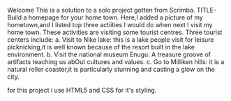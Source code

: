 Welcome
This ia a solution to a solo project gotten from Scrimba.
TITLE- Build a homepage for your home town.
Here,I added a picture of my hometown,and I listed top three actiities I would do when next I visit my home town. These activities are visiting some tourist centres.
Three tourist centers include:
a. Visit to Nike lake: this is a lake people visit for leisure picknicking,it is well known because of the  resort built in the lake environment.
b. Visit the national museum Enugu: A treasure groove of artifacts teaching us abOut cultures and values.
c. Go to Milliken hills: it is a natural roller coaster,it is particularly stunning and casting a glow on the city.

for this project i use HTML5  and CSS for it's styling.